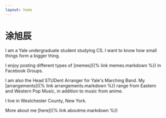 ```yaml
---
layout: home
---
```


# 涂旭辰

I am a Yale undergraduate student studying CS. I want to know how small things form a bigger thing.

I enjoy posting different types of [memes]({% link memes.markdown %}) in Facebook Groups.

I am also the Head STUDent Arranger for Yale's Marching Band. My [arrangements]({% link arrangements.markdown %}) range from Eastern and Western Pop Music, in addition to music from anime.

I live in Westchester County, New York.

More about me [here]({% link aboutme.markdown %})